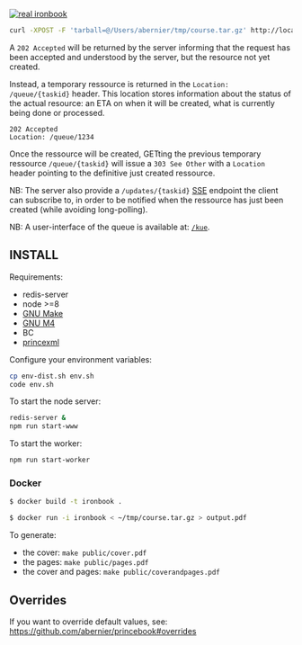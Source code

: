 [![real ironbook](https://res.cloudinary.com/dtqr57xyj/image/upload/v1662026873/IMG_20200108_111605.jpg)](https://photos.app.goo.gl/dGATTJwCyXZx1Y7V6)

```sh
curl -XPOST -F 'tarball=@/Users/abernier/tmp/course.tar.gz' http://localhost:3000/
```

A `202 Accepted` will be returned by the server informing that the request has been accepted and understood by the server, but the resource not yet created.

Instead, a temporary ressource is returned in the `Location: /queue/{taskid}` header. This location stores information about the status of the actual resource: an ETA on when it will be created, what is currently being done or processed.

```
202 Accepted
Location: /queue/1234
```

Once the ressource will be created, GETting the previous temporary ressource `/queue/{taskid}` will issue a `303 See Other` with a `Location` header pointing to the definitive just created ressource.

NB: The server also provide a `/updates/{taskid}` [SSE](https://developer.mozilla.org/en-US/docs/Web/API/Server-sent_events/Using_server-sent_events) endpoint the client can subscribe to, in order to be notified when the ressource has just been created (while avoiding long-polling).

NB: A user-interface of the queue is available at: [`/kue`](https://ironboook.herokuapp.com/kue).

## INSTALL

Requirements:
 - redis-server
 - node >=8
 - [GNU Make](http://www.gnu.org/software/make/)
 - [GNU M4](http://www.gnu.org/software/m4/)
 - BC
 - [princexml](http://www.princexml.com/download/)
 
Configure your environment variables:

```sh
cp env-dist.sh env.sh
code env.sh
```

 To start the node server:

```sh
redis-server &
npm run start-www
```

To start the worker:

```sh
npm run start-worker
```

### Docker

```sh
$ docker build -t ironbook .

$ docker run -i ironbook < ~/tmp/course.tar.gz > output.pdf
```

To generate:

- the cover: `make public/cover.pdf`
- the pages: `make public/pages.pdf`
- the cover and pages: `make public/coverandpages.pdf`

## Overrides

If you want to override default values, see: https://github.com/abernier/princebook#overrides
